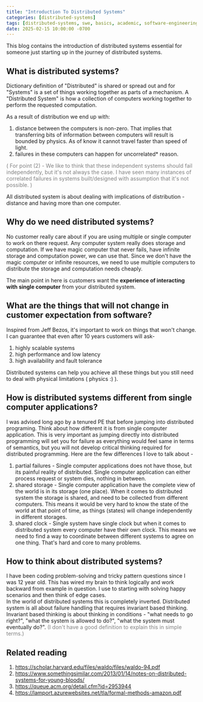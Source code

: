 ```yaml
---
title: "Introduction To Distributed Systems"
categories: [distributed-systems]
tags: [distributed-systems, swe, basics, academic, software-engineering, design, formal, reasoning]
date: 2025-02-15 10:00:00 -0700
---
```


This blog contains the introduction of distributed systems essential for someone just starting up in the journey of
distributed systems.

## What is distributed systems?
Dictionary definition of "Distributed" is shared or spread out and for "Systems" is a set of things working together 
as parts of a mechanism. A "Distributed System" is how a collection of computers working together to perform the
requested computation.<br>

As a result of distribution we end up with:
1) distance between the computers is non-zero. That implies that transferring bits of information between computers
will result is bounded by physics. As of know it cannot travel faster than speed of light.
2) failures in these computers can happen for uncorrelated* reason.

<span style="color:grey" > ( For point (2) - We like to think that these independent systems should fail independently,
but it's not always the case. I have seen many instances of correlated failures in systems built/designed with
assumption that it's not possible. ) </span>

All distributed system is about dealing with implications of distribution - distance and having more than one computer.

## Why do we need distributed systems?
No customer really care about if you are using multiple or single computer to work on there request.
Any computer system really does storage and computation. If we have magic computer that never fails, 
have infinite storage and computation power, we can use that. Since we don't have the magic computer or infinite 
resources, we need to use multiple computers to distribute the storage and computation needs cheaply.

The main point in here is customers want the **experience of interacting with single computer** from your 
distributed system.

## What are the things that will not change in customer expectation from software?
Inspired from Jeff Bezos, it's important to work on things that won't change. I can guarantee that even after 10 
years customers will ask-
1) highly scalable systems
2) high performance and low latency 
3) high availability and fault tolerance

Distributed systems can help you achieve all these things but you still need to deal with physical limitations
( physics :) ).

## How is distributed systems different from single computer applications?
I was advised long ago by a tenured PE that before jumping into distributed programing. Think about how different it is
from single computer application. This is very important as jumping directly into distributed programming will set you
for failure as everything would feel same in terms of semantics, but you will not develop critical thinking required 
for distributed programming. Here are the few differences I love to talk about -
1) partial failures - Single computer applications does not have those, but its painful reality of distributed. 
Single computer application can either process request or system dies, nothing in between.
2) shared storage - Single computer application have the complete view of the world is in its storage (one place). When
it comes to distributed system the storage is shared, and need to be collected from different computers. This means it 
would be very hard to know the state of the world at that point of time, as things (states) will change independently 
in different storages.
3) shared clock - Single system have single clock but when it comes to distributed system every computer have their own
clock. This means we need to find a way to coordinate between different systems to agree on one thing. That's
hard and core to many problems.


## How to think about distributed systems?
I have been coding problem-solving and tricky pattern questions since I was 12 year old. This has wired my brain to
think logically and work backward from example in question. I use to starting with solving happy scenarios and then 
think of edge cases.<br>
In the world of distributed systems this is completely inverted. Distributed system is all about failure handling that 
requires invariant based thinking.<br>
Invariant based thinking is about thinking in conditions - "what needs to go right?",
"what the system is allowed to do?", "what the system must eventually do?".
<span style="color:grey" > (I don't have a good definition to explain this in simple terms.) </span>

## Related reading
1. https://scholar.harvard.edu/files/waldo/files/waldo-94.pdf
2. https://www.somethingsimilar.com/2013/01/14/notes-on-distributed-systems-for-young-bloods/
3. https://queue.acm.org/detail.cfm?id=2953944
4. https://lamport.azurewebsites.net/tla/formal-methods-amazon.pdf
